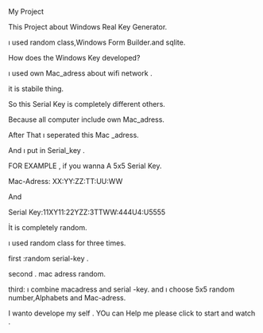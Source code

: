 
My Project 

This  Project about Windows Real Key Generator.

ı used random class,Windows Form Builder.and sqlite.

How does the Windows Key  developed?

ı used own Mac_adress about wifi network .

it is stabile thing. 

So this Serial Key is completely different others. 

Because all computer include own Mac_adress.

After That ı seperated this Mac _adress. 

And ı put in Serial_key .

FOR EXAMPLE ,
if you wanna A 5x5 Serial Key. 

Mac-Adress: XX:YY:ZZ:TT:UU:WW

And 

Serial Key:11XY11:22YZZ:3TTWW:444U4:U5555

İt is completely random.

ı used random class for three times.

first :random serial-key .

second . mac adress random.

third: ı combine macadress and serial -key. and ı choose 5x5 random number,Alphabets  and Mac-adress.


I wanto develope my self . YOu can Help me please click to start and watch . 

